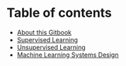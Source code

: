 # Table of contents

* [About this Gitbook](README.md)
* [Supervised Learning](supervised-learning.md)
* [Unsupervised Learning](unsupervised-learning.md)
* [Machine Learning Systems Design](machine-learning-systems-design.md)
